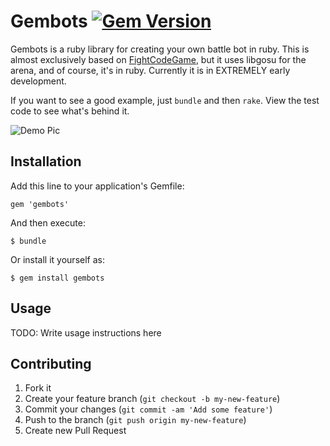 # Gembots [![Gem Version](https://badge.fury.io/rb/gembots.png)](http://badge.fury.io/rb/gembots)

Gembots is a ruby library for creating your own battle bot in ruby. This is almost exclusively based on [FightCodeGame](http://fightcodegame.com), but it uses libgosu for the arena, and of course, it's in ruby. Currently it is in EXTREMELY early development.

If you want to see a good example, just `bundle` and then `rake`.
View the test code to see what's behind it.

![Demo Pic](https://raw.github.com/L8D/gembots/master/media/screenshot.png "Demo Pic")

## Installation

Add this line to your application's Gemfile:

    gem 'gembots'

And then execute:

    $ bundle

Or install it yourself as:

    $ gem install gembots

## Usage

TODO: Write usage instructions here

## Contributing

1. Fork it
2. Create your feature branch (`git checkout -b my-new-feature`)
3. Commit your changes (`git commit -am 'Add some feature'`)
4. Push to the branch (`git push origin my-new-feature`)
5. Create new Pull Request
